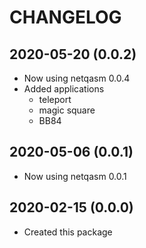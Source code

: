 CHANGELOG
=========

2020-05-20 (0.0.2)
------------------
- Now using netqasm 0.0.4
- Added applications
  - teleport
  - magic square
  - BB84

2020-05-06 (0.0.1)
------------------
- Now using netqasm 0.0.1

2020-02-15 (0.0.0)
------------------
- Created this package
